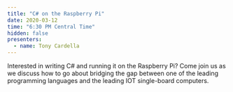 ```yaml
---
title: "C# on the Raspberry Pi"
date: 2020-03-12
time: "6:30 PM Central Time"
hidden: false
presenters:
  - name: Tony Cardella
---
```


Interested in writing C# and running it on the Raspberry Pi? Come join us as we discuss how to go about bridging the gap between one of the leading programming languages and the leading IOT single-board computers.
